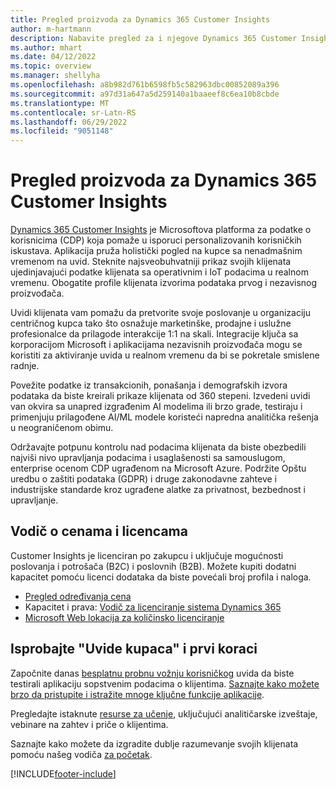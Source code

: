 ```yaml
---
title: Pregled proizvoda za Dynamics 365 Customer Insights
author: m-hartmann
description: Nabavite pregled za i njegove Dynamics 365 Customer Insights glavne funkcije.
ms.author: mhart
ms.date: 04/12/2022
ms.topic: overview
ms.manager: shellyha
ms.openlocfilehash: a8b982d761b6598fb5c582963dbc00852089a396
ms.sourcegitcommit: a97d31a647a5d259140a1baaeef8c6ea10b8cbde
ms.translationtype: MT
ms.contentlocale: sr-Latn-RS
ms.lasthandoff: 06/29/2022
ms.locfileid: "9051148"
---
```

# <a name="product-overview-for-dynamics-365-customer-insights"></a>Pregled proizvoda za Dynamics 365 Customer Insights

[Dynamics 365 Customer Insights](https://dynamics.microsoft.com/ai/customer-insights/) je Microsoftova platforma za podatke o korisnicima (CDP) koja pomaže u isporuci personalizovanih korisničkih iskustava. Aplikacija pruža holistički pogled na kupce sa nenadmašnim vremenom na uvid. Steknite najsveobuhvatniji prikaz svojih klijenata ujedinjavajući podatke klijenata sa operativnim i IoT podacima u realnom vremenu. Obogatite profile klijenata izvorima podataka prvog i nezavisnog proizvođača. 

Uvidi klijenata vam pomažu da pretvorite svoje poslovanje u organizaciju centričnog kupca tako što osnažuje marketinške, prodajne i uslužne profesionalce da prilagode interakcije 1:1 na skali. Integracije ključa sa korporacijom Microsoft i aplikacijama nezavisnih proizvođača mogu se koristiti za aktiviranje uvida u realnom vremenu da bi se pokretale smislene radnje.

Povežite podatke iz transakcionih, ponašanja i demografskih izvora podataka da biste kreirali prikaze klijenata od 360 stepeni. Izvedeni uvidi van okvira sa unapred izgrađenim AI modelima ili brzo grade, testiraju i primenjuju prilagođene AI/ML modele koristeći napredna analitička rešenja u neograničenom obimu.

Održavajte potpunu kontrolu nad podacima klijenata da biste obezbedili najviši nivo upravljanja podacima i usaglašenosti sa samouslugom, enterprise ocenom CDP ugrađenom na Microsoft Azure. Podržite Opštu uredbu o zaštiti podataka (GDPR) i druge zakonodavne zahteve i industrijske standarde kroz ugrađene alatke za privatnost, bezbednost i upravljanje.

## <a name="pricing-and-licensing"></a>Vodič o cenama i licencama
Customer Insights je licenciran po zakupcu i uključuje mogućnosti poslovanja i potrošača (B2C) i poslovnih (B2B). Možete kupiti dodatni kapacitet pomoću licenci dodataka da biste povećali broj profila i naloga.

- [Pregled određivanja cena](https://dynamics.microsoft.com/ai/customer-insights/pricing/)
- Kapacitet i prava: [Vodič za licenciranje sistema Dynamics 365](https://go.microsoft.com/fwlink/?LinkId=866544)
- [Microsoft Web lokacija za količinsko licenciranje](https://www.microsoft.com/licensing/how-to-buy/how-to-buy)

## <a name="try-customer-insights-and-get-started"></a>Isprobajte "Uvide kupaca" i prvi koraci

Započnite danas [besplatnu probnu vožnju korisničkog](https://signup.microsoft.com/create-account/signup?SKU=036c2481-aa8a-47cd-ab43-324f0c157c2d&ali=1&RU=https:%2F%2Fhome.ci.ai.dynamics.com%2Fstart%2Ftrial&products=036c2481-aa8a-47cd-ab43-324f0c157c2d) uvida da biste testirali aplikaciju sopstvenim podacima o klijentima. [Saznajte kako možete brzo da pristupite i istražite mnoge ključne funkcije aplikacije](trial-signup.md). 

Pregledajte istaknute [resurse za učenje](https://dynamics.microsoft.com/ai/customer-insights/resources/), uključujući analitičarske izveštaje, vebinare na zahtev i priče o klijentima.

Saznajte kako možete da izgradite dublje razumevanje svojih klijenata pomoću našeg vodiča [za početak](get-started.md).

[!INCLUDE[footer-include](includes/footer-banner.md)]
